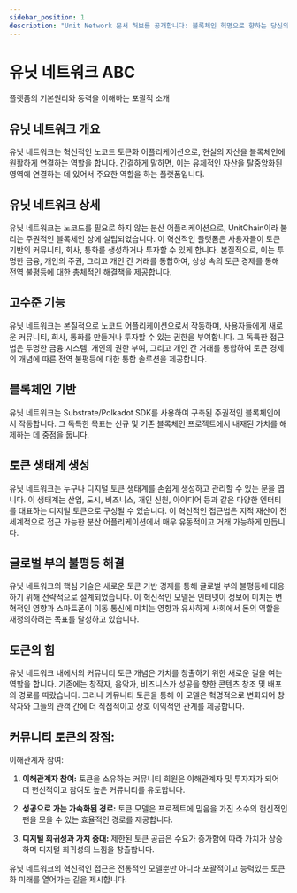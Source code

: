 ```yaml
---
sidebar_position: 1
description: "Unit Network 문서 허브를 공개합니다: 블록체인 혁명으로 향하는 당신의 문을 열다."
---
```


# 유닛 네트워크 ABC

플랫폼의 기본원리와 동력을 이해하는 포괄적 소개

## 유닛 네트워크 개요

유닛 네트워크는 혁신적인 노코드 토큰화 어플리케이션으로, 현실의 자산을 블록체인에 원활하게 연결하는 역할을 합니다. 간결하게 말하면, 이는 유체적인 자산을 탈중앙화된 영역에 연결하는 데 있어서 주요한 역할을 하는 플랫폼입니다.

## 유닛 네트워크 상세

유닛 네트워크는 노코드를 필요로 하지 않는 분산 어플리케이션으로, UnitChain이라 불리는 주권적인 블록체인 상에 설립되었습니다. 이 혁신적인 플랫폼은 사용자들이 토큰 기반의 커뮤니티, 회사, 통화를 생성하거나 투자할 수 있게 합니다. 본질적으로, 이는 투명한 금융, 개인의 주권, 그리고 개인 간 거래를 통합하여, 상상 속의 토큰 경제를 통해 전역 불평등에 대한 총체적인 해결책을 제공합니다.

## 고수준 기능

유닛 네트워크는 본질적으로 노코드 어플리케이션으로서 작동하며, 사용자들에게 새로운 커뮤니티, 회사, 통화를 만들거나 투자할 수 있는 권한을 부여합니다. 그 독특한 접근법은 투명한 금융 시스템, 개인의 권한 부여, 그리고 개인 간 거래를 통합하여 토큰 경제의 개념에 따른 전역 불평등에 대한 통합 솔루션을 제공합니다.

## 블록체인 기반

유닛 네트워크는 Substrate/Polkadot SDK를 사용하여 구축된 주권적인 블록체인에서 작동합니다. 그 독특한 목표는 신규 및 기존 블록체인 프로젝트에서 내재된 가치를 해제하는 데 중점을 둡니다.

## 토큰 생태계 생성

유닛 네트워크는 누구나 디지털 토큰 생태계를 손쉽게 생성하고 관리할 수 있는 문을 엽니다. 이 생태계는 산업, 도시, 비즈니스, 개인 신원, 아이디어 등과 같은 다양한 엔터티를 대표하는 디지털 토큰으로 구성될 수 있습니다. 이 혁신적인 접근법은 지적 재산이 전 세계적으로 접근 가능한 분산 어플리케이션에서 매우 유동적이고 거래 가능하게 만듭니다.

## 글로벌 부의 불평등 해결

유닛 네트워크의 핵심 기술은 새로운 토큰 기반 경제를 통해 글로벌 부의 불평등에 대응하기 위해 전략적으로 설계되었습니다. 이 혁신적인 모델은 인터넷이 정보에 미치는 변혁적인 영향과 스마트폰이 이동 통신에 미치는 영향과 유사하게 사회에서 돈의 역할을 재정의하려는 목표를 달성하고 있습니다.

## 토큰의 힘

유닛 네트워크 내에서의 커뮤니티 토큰 개념은 가치를 창출하기 위한 새로운 길을 여는 역할을 합니다. 기존에는 창작자, 음악가, 비즈니스가 성공을 향한 콘텐츠 창조 및 배포의 경로를 따랐습니다. 그러나 커뮤니티 토큰을 통해 이 모델은 혁명적으로 변화되어 창작자와 그들의 관객 간에 더 직접적이고 상호 이익적인 관계를 제공합니다.

## 커뮤니티 토큰의 장점:

이해관계자 참여:

1. **이해관계자 참여:**
   토큰을 소유하는 커뮤니티 회원은 이해관계자 및 투자자가 되어 더 헌신적이고 참여도 높은 커뮤니티를 유도합니다.

2. **성공으로 가는 가속화된 경로:**
   토큰 모델은 프로젝트에 믿음을 가진 소수의 헌신적인 팬을 모을 수 있는 효율적인 경로를 제공합니다.

3. **디지털 희귀성과 가치 증대:**
   제한된 토큰 공급은 수요가 증가함에 따라 가치가 상승하며 디지털 희귀성의 느낌을 창출합니다.

유닛 네트워크의 혁신적인 접근은 전통적인 모델뿐만 아니라 포괄적이고 능력있는 토큰화 미래를 열어가는 길을 제시합니다.
